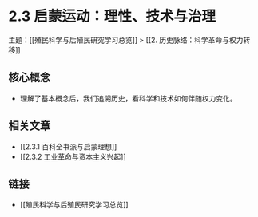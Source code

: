 # 2.3 启蒙运动：理性、技术与治理

主题：[[殖民科学与后殖民研究学习总览]] > [[2. 历史脉络：科学革命与权力转移]]

## 核心概念

- 理解了基本概念后，我们追溯历史，看科学和技术如何伴随权力变化。

## 相关文章

- [[2.3.1 百科全书派与启蒙理想]]
- [[2.3.2 工业革命与资本主义兴起]]

## 链接

- [[殖民科学与后殖民研究学习总览]]
